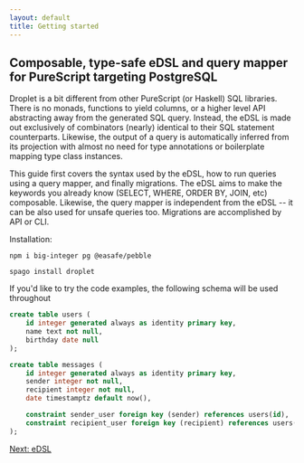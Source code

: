 ```yaml
---
layout: default
title: Getting started
---
```


## Composable, type-safe eDSL and query mapper for PureScript targeting PostgreSQL

Droplet is a bit different from other PureScript (or Haskell) SQL libraries. There is no monads, functions to yield columns, or a higher level API abstracting away from the generated SQL query. Instead, the eDSL is made out exclusively of combinators (nearly) identical to their SQL statement counterparts. Likewise, the output of a query is automatically inferred from its projection with almost no need for type annotations or boilerplate mapping type class instances.

This guide first covers the syntax used by the eDSL, how to run queries using a query mapper, and finally migrations. The eDSL aims to make the keywords you already know (SELECT, WHERE, ORDER BY, JOIN, etc) composable. Likewise, the query mapper is independent from the eDSL -- it can be also used for unsafe queries too. Migrations are accomplished by API or CLI.

Installation:

```
npm i big-integer pg @easafe/pebble

spago install droplet
```

If you'd like to try the code examples, the following schema will be used throughout

```sql
create table users (
    id integer generated always as identity primary key,
    name text not null,
    birthday date null
);

create table messages (
    id integer generated always as identity primary key,
    sender integer not null,
    recipient integer not null,
    date timestamptz default now(),

    constraint sender_user foreign key (sender) references users(id),
    constraint recipient_user foreign key (recipient) references users(id)
);
```


<a href="/edsl" class="direction">Next: eDSL</a>
